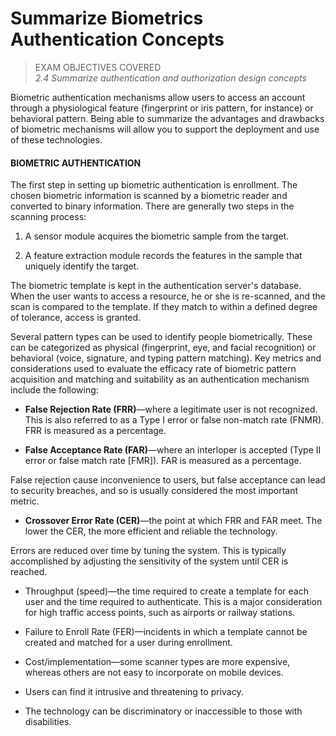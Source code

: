 # Summarize Biometrics Authentication Concepts

> EXAM OBJECTIVES COVERED  
> _2.4 Summarize authentication and authorization design concepts_

Biometric authentication mechanisms allow users to access an account through a physiological feature (fingerprint or iris pattern, for instance) or behavioral pattern. Being able to summarize the advantages and drawbacks of biometric mechanisms will allow you to support the deployment and use of these technologies.

  

#### BIOMETRIC AUTHENTICATION

The first step in setting up biometric authentication is enrollment. The chosen biometric information is scanned by a biometric reader and converted to binary information. There are generally two steps in the scanning process:

1.  A sensor module acquires the biometric sample from the target.
    
2.  A feature extraction module records the features in the sample that uniquely identify the target.
    

The biometric template is kept in the authentication server's database. When the user wants to access a resource, he or she is re-scanned, and the scan is compared to the template. If they match to within a defined degree of tolerance, access is granted.

Several pattern types can be used to identify people biometrically. These can be categorized as physical (fingerprint, eye, and facial recognition) or behavioral (voice, signature, and typing pattern matching). Key metrics and considerations used to evaluate the efficacy rate of biometric pattern acquisition and matching and suitability as an authentication mechanism include the following:

-   **False Rejection Rate (FRR)**—where a legitimate user is not recognized. This is also referred to as a Type I error or false non-match rate (FNMR). FRR is measured as a percentage.
    
-   **False Acceptance Rate (FAR)**—where an interloper is accepted (Type II error or false match rate \[FMR\]). FAR is measured as a percentage.
    

False rejection cause inconvenience to users, but false acceptance can lead to security breaches, and so is usually considered the most important metric.

-   **Crossover Error Rate (CER)**—the point at which FRR and FAR meet. The lower the CER, the more efficient and reliable the technology.

Errors are reduced over time by tuning the system. This is typically accomplished by adjusting the sensitivity of the system until CER is reached.

-   Throughput (speed)—the time required to create a template for each user and the time required to authenticate. This is a major consideration for high traffic access points, such as airports or railway stations.
    
-   Failure to Enroll Rate (FER)—incidents in which a template cannot be created and matched for a user during enrollment.
    
-   Cost/implementation—some scanner types are more expensive, whereas others are not easy to incorporate on mobile devices.
    
-   Users can find it intrusive and threatening to privacy.
    
-   The technology can be discriminatory or inaccessible to those with disabilities.